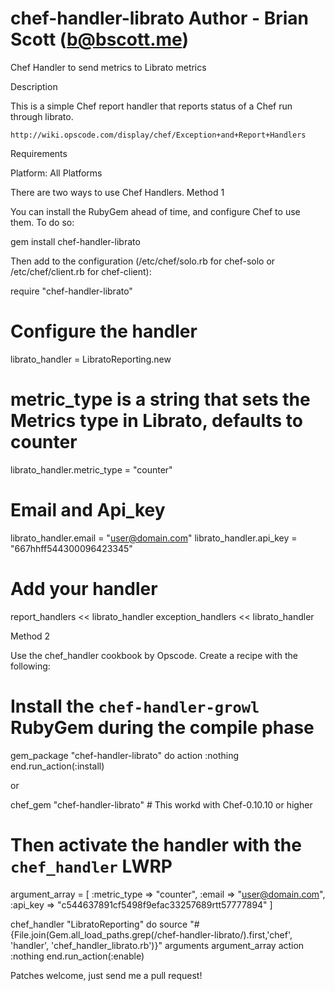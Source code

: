 chef-handler-librato
Author - Brian Scott (b@bscott.me)
====================

Chef Handler to send metrics to Librato metrics

Description

This is a simple Chef report handler that reports status of a Chef run through librato.

    http://wiki.opscode.com/display/chef/Exception+and+Report+Handlers

Requirements

Platform: All Platforms


There are two ways to use Chef Handlers.
Method 1

You can install the RubyGem ahead of time, and configure Chef to use them. To do so:

gem install chef-handler-librato

Then add to the configuration (/etc/chef/solo.rb for chef-solo or /etc/chef/client.rb for chef-client):

require "chef-handler-librato"

# Configure the handler
librato_handler = LibratoReporting.new

# metric_type is a string that sets the Metrics type in Librato, defaults to counter
librato_handler.metric_type = "counter"

# Email and Api_key
librato_handler.email = "user@domain.com"
librato_handler.api_key = "667hhff544300096423345"

# Add your handler
report_handlers << librato_handler
exception_handlers << librato_handler

Method 2

Use the chef_handler cookbook by Opscode. Create a recipe with the following:

# Install the `chef-handler-growl` RubyGem during the compile phase
gem_package "chef-handler-librato" do
  action :nothing
end.run_action(:install)

or 

chef_gem "chef-handler-librato" # This workd with Chef-0.10.10 or higher

# Then activate the handler with the `chef_handler` LWRP
argument_array = [
    :metric_type => "counter",
    :email => "user@domain.com",
    :api_key => "c544637891cf5498f9efac33257689rtt57777894"
]

chef_handler "LibratoReporting" do
  source "#{File.join(Gem.all_load_paths.grep(/chef-handler-librato/).first,'chef', 'handler', 'chef_handler_librato.rb')}"
  arguments argument_array
  action :nothing
end.run_action(:enable)


Patches welcome, just send me a pull request!


